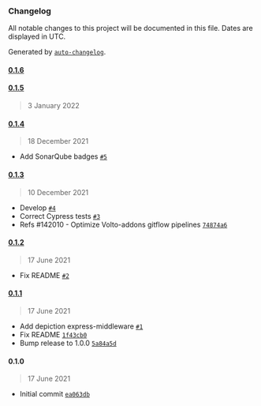 ### Changelog

All notable changes to this project will be documented in this file. Dates are displayed in UTC.

Generated by [`auto-changelog`](https://github.com/CookPete/auto-changelog).

#### [0.1.6](https://github.com/eea/volto-depiction/compare/0.1.5...0.1.6)


#### [0.1.5](https://github.com/eea/volto-depiction/compare/0.1.4...0.1.5)

> 3 January 2022


#### [0.1.4](https://github.com/eea/volto-depiction/compare/0.1.3...0.1.4)

> 18 December 2021

- Add SonarQube badges [`#5`](https://github.com/eea/volto-depiction/pull/5)

#### [0.1.3](https://github.com/eea/volto-depiction/compare/0.1.2...0.1.3)

> 10 December 2021

- Develop [`#4`](https://github.com/eea/volto-depiction/pull/4)
- Correct Cypress tests [`#3`](https://github.com/eea/volto-depiction/pull/3)
- Refs #142010 - Optimize Volto-addons gitflow pipelines [`74874a6`](https://github.com/eea/volto-depiction/commit/74874a699443900f265cb8835d54ea07cfce3008)

#### [0.1.2](https://github.com/eea/volto-depiction/compare/0.1.1...0.1.2)

> 17 June 2021

- Fix README [`#2`](https://github.com/eea/volto-depiction/pull/2)

#### [0.1.1](https://github.com/eea/volto-depiction/compare/0.1.0...0.1.1)

> 17 June 2021

- Add depiction express-middleware [`#1`](https://github.com/eea/volto-depiction/pull/1)
- Fix README [`1f43cb0`](https://github.com/eea/volto-depiction/commit/1f43cb0dfe8c693abf68ce5b981ed5af0d93d3db)
- Bump release to 1.0.0 [`5a84a5d`](https://github.com/eea/volto-depiction/commit/5a84a5d1d976e09b08633e504e2812843fd217b6)

#### 0.1.0

> 17 June 2021

- Initial commit [`ea063db`](https://github.com/eea/volto-depiction/commit/ea063db5f2364388d87e44c8cc9e041921b44685)
